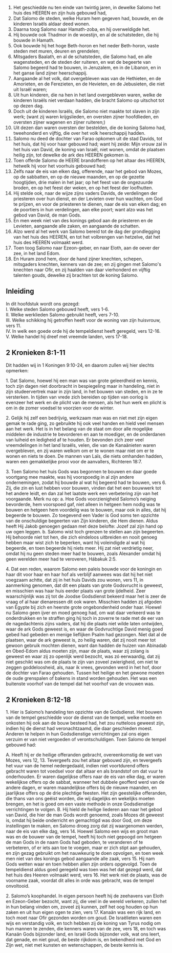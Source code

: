 1. Het geschiedde nu ten einde van twintig jaren, in dewelke Salomo het huis des HEEREN en zijn huis gebouwd had, 
2. Dat Salomo de steden, welke Huram hem gegeven had, bouwde, en de kinderen Israëls aldaar deed wonen. 
3. Daarna toog Salomo naar Hamath-zoba, en hij overweldigde het.
4. Hij bouwde ook Thadmor in de woestijn, en al de schatsteden, die hij bouwde in Hamath. 
5. Ook bouwde hij het hoge Beth-horon en het neder Beth-horon, vaste steden met muren, deuren en grendelen; 
6. Mitsgaders Baalath, en al de schatsteden, die Salomo had, en alle wagensteden, en de steden der ruiteren, en wat de begeerte van Salomo begeerd had te bouwen, in Jeruzalem, en in de Libanon, en in het ganse land zijner heerschappij. 
7. Aangaande al het volk, dat overgebleven was van de Hethieten, en de Amorieten, en de Ferezieten, en de Hevieten, en de Jebusieten, die niet uit Israël waren; 
8. Uit hun kinderen, die na hen in het land overgebleven waren, welke de kinderen Israëls niet verdaan hadden, die bracht Salomo op uitschot tot op dezen dag. 
9. Doch uit de kinderen Israëls, die Salomo niet maakte tot slaven in zijn werk; (want zij waren krijgslieden, en oversten zijner hoofdlieden, en oversten zijner wagenen en zijner ruiteren;) 
10. Uit dezen dan waren oversten der bestelden, die de koning Salomo had, tweehonderd en vijftig, die over het volk heerschappij hadden. 
11. Salomo nu deed de dochter van Farao opkomen uit de stad Davids, tot het huis, dat hij voor haar gebouwd had; want hij zeide: Mijn vrouw zal in het huis van David, de koning van Israël, niet wonen, omdat de plaatsen heilig zijn, tot dewelke de ark des HEEREN gekomen is. 
12. Toen offerde Salomo de HEERE brandofferen op het altaar des HEEREN, hetwelk hij voor het voorhuis gebouwd had; 
13. Zelfs naar de eis van elken dag, offerende, naar het gebod van Mozes, op de sabbatten, en op de nieuwe maanden, en op de gezette hoogtijden, drie malen in het jaar; op het feest van de ongezuurde broden, en op het feest der weken, en op het feest der loofhutten. 
14. Hij stelde ook, naar de wijze zijns vaders Davids, de verdelingen der priesteren over hun dienst, en der Levieten over hun wachten, om God te prijzen, en voor de priesteren te dienen, naar de eis van elken dag; en de poortiers in hun verdelingen, aan elke poort; want alzo was het gebod van David, de man Gods. 
15. En men week niet van des konings gebod aan de priesteren en de Levieten, aangaande alle zaken, en aangaande de schatten. 
16. Alzo werd al het werk van Salomo bereid tot de dag der grondlegging van het huis des HEEREN, en tot het volbrengen van hetzelve, dat het huis des HEEREN volmaakt werd. 
17. Toen toog Salomo naar Ezeon-geber, en naar Eloth, aan de oever der zee, in het land Edom. 
18. En Huram zond hem, door de hand zijner knechten, schepen, mitsgaders knechten, kenners van de zee; en zij gingen met Salomo's knechten naar Ofir, en zij haalden van daar vierhonderd en vijftig talenten gouds, dewelke zij brachten tot de koning Salomo. 

## Inleiding

In dit hoofdstuk wordt ons gezegd:  
I. Welke steden Salomo gebouwd heeft, vers 1-6.  
II. Welke werklieden Salomo gebruikt heeft, vers 7-10.  
III. Welke schikking hij getroffen heeft voor de woning van zijn huisvrouw, vers 11.  
IV. In welk een goede orde hij de tempeldienst heeft geregeld, vers 12-16.  
V. Welke handel hij dreef met vreemde landen, vers 17-18.  

## 2 Kronieken 8:1-11 

Dit hadden wij in 1 Koningen 9:10-24, en daarom zullen wij hier slechts opmerken: 

1\. Dat Salomo, hoewel hij een man was van grote geleerdheid en kennis, toch zijn dagen niet doorbracht in bespiegeling maar in handeling, niet in zijn studeervertrek maar in zijn land, in het bouwen van steden, en in ze te versterken. In tijden van vrede zich bereiden op tijden van oorlog is evenzeer het werk en de plicht van de mensen, als het hun werk en plicht is om in de zomer voedsel te voorzien voor de winter.

2\. Gelijk hij zelf een bedrijvig, werkzaam man was en niet met zijn eigen gemak te rade ging, zo gebruikte hij ook veel handen en hield veel mensen aan het werk. Het is in het belang van de staat om door alle mogelijke middelen de industrie te bevorderen en aan te moediger, en de onderdanen van luiheid en ledigheid af te houden. Er bevonden zich zeer veel vreemdelingen in het land Israëls, velen, die van de Kanaänieten waren overgebleven, en zij waren welkom om er te wonen maar niet om er te wonen en niets te doen. De mannen van Laïs, die niets omhanden hadden, waren een gemakkelijke prooi voor de aanvallers, Richteren 18:7.

3\. Toen Salomo het huis Gods was begonnen te bouwen en daar goede voortgang mee maakte, was hij voorspoedig in al zijn andere ondernemingen, zodat hij bouwde al wat hij begeerd had te bouwen, vers 6. Zij, die zin en lust hebben voor bouwen, vinden dat het een bouwwerk tot het andere leidt, en dan zal het laatste werk een verbetering zijn van het voorgaande. Merk nu op: 
a. Hoe Gods voorzienigheid Salomo’s neiging bevorderde, hem voorspoed gaf, niet alleen in hetgeen hem nodig was te bouwen en hetgeen hem voordelig was te bouwen, maar ook in alles, dat hij begeerde te bouwen. Zo toegevend een Vader is God soms ten opzichte van de onschuldige begeerten van Zijn kinderen, die Hem dienen. Aldus heeft Hij Jakob genoegen gedaan met deze belofte: Jozef zal zijn hand op uw ogen leggen.
b. Salomo wist toch grenzen te stellen aan zijn begeerten. Hij behoorde niet tot hen, die zich eindeloos uitbreiden en nooit genoeg hebben maar wist zich te beperken, want hij voleindigde al wat hij begeerde, en toen begeerde hij niets meer. Hij zat niet verdrietig neer, omdat hij nu geen steden meer had te bouwen, zoals Alexander omdat hij geen werelden meer had te veroveren, Hábakuk 2:5.

4\. Dat een reden, waarom Salomo een paleis bouwde voor de koningin en haar dit voor haar en haar hof als verblijf aanwees was dat hij het niet voegzaam achtte, dat zij in het huis Davids zou wonen, vers 11, in aanmerking genomen, dat dit een plaats van grote Godsvrucht is geweest, en misschien was haar huis eerder plaats van grote ijdelheid. Zeer waarschijnlijk was zij tot de Joodse Godsdienst bekeerd maar het is zeer de vraag of al haar dienaressen dit ook waren. Misschien hadden zij afgoden van Egypte bij zich en heerste grote ongebondenheid onder haar. Hoewel nu Salomo geen ijver en moed genoeg had, om wat daar verkeerd was te onderdrukken en te straffen ging hij toch in zoverre te rade met de eer van de nagedachtenis zijns vaders, dat hij die plaats niet wilde laten ontwijden, waar de ark Gods geweest is, en waar de Godvruchtige David menig goed gebed had gebeden en menige lieflijken Psalm had gezongen. 
Niet dat al de plaatsen, waar de ark geweest is, zo heilig waren, dat zij nooit meer tot gewoon gebruik mochten dienen, want dan hadden de huizen van Abinadab en Obed-Edom aldus moeten zijn, maar de plaats, waar zij zolang is geweest en waar zij zo openlijk werd bezocht, was zó eerwaardig, dat zij niet geschikt was om de plaats te zijn van zoveel zwierigheid, om niet te zeggen goddeloosheid, als, naar ik vrees, gevonden werd in het hof, door de dochter van Farao gehouden. Tussen het heilige en het gewone moeten de oude grenspalen of bakens in stand worden gehouden. Het was een buitenste voorhof van de tempel dat het voorhof van de vrouwen was. 

## 2 Kronieken 8:12-18

1\. Hier is Salomo’s handeling ten opzichte van de Godsdienst. Het bouwen van de tempel geschiedde voor de dienst van de tempel, welke moeite en onkosten hij ook aan de bouw besteed had, het zou nutteloos geweest zijn, indien hij de dienst had veronachtzaamd, die daar geschieden moest. Anderen te helpen in hun Godsdienstige verrichtingen zal ons eigen verzuim er van niet vergoeden of verontschuldigen. Toen Salomo de tempel gebouwd had: 

A. Heeft hij er de heilige offeranden gebracht, overeenkomstig de wet van Mozes, vers 12, 13. Tevergeefs zou het altaar gebouwd zijn, en tevergeefs het vuur van de hemel nedergedaald, indien niet voortdurend offers gebracht waren tot voedsel voor dat altaar en als brandstof om dat vuur te onderhouden. Er waren dagelijkse offers naar de eis van elke dag, er waren wekelijkse offers op de sabbat, wanneer het dubbele geofferd werd van de andere dagen, er waren maandelijkse offers bij de nieuwe maanden, en jaarlijkse offers op de drie plechtige feesten. Het zijn geestelijke offeranden, die thans van ons geëist worden, die wij dagelijks en wekelijks moeten brengen, en het is goed om een vaste methode in onze Godsdienstige verrichtingen te volgen.
B. Hij hield de heilige liederen aan naar het gebod van David, die hier de man Gods wordt genoemd, zoals Mozes dit geweest is, omdat hij beide onderricht en gemachtigd was door God, om deze instellingen te maken, en Salomo droeg zorg dat zij waargenomen werden, naar de eis van elke dag, vers 14. Hoewel Salomo een wijs en groot man was en de bouwer van de tempel, heeft hij toch niet gepoogd om hetgeen de man Gods in de naam Gods had geboden, te veranderen of te verbeteren, of er iets aan toe te voegen, maar er zich stipt aan gehouden, en zijn gezag gebruikt om het nauwkeurig te doen opvolgen, en toen week men niet van des konings gebod aangaande alle zaak, vers 15. Hij nam Gods wetten waar en toen hebben allen zijn orders opgevolgd. Toen de tempeldienst aldus goed geregeld was toen was het dat gezegd werd, dat het huis des Heeren volmaakt werd, vers 16. Het werk niet de plaats, was de voorname zaak, voordat dit alles in orde was gebracht, was de tempel onvoltooid.

2\. Salomo’s koophandel. In eigen persoon heeft hij de zeehavens van Eloth en Ezeon-Geber bezocht, want zij, die veel in de wereld verkeren, zullen het in hun belang vinden om, zoveel zij kunnen, zelf het oog houden op hun zaken en uit hun eigen ogen te zien, vers 17. Kanaän was een rijk land, en toch moet naar Ofir gezonden worden om goud. De Israëlieten waren een wijs en verstandig volk, en toch hebben zij de koning van Tyrus nodig om hun mannen te zenden, die kenners waren van de zee, vers 18, en toch was Kanaän Gods bijzonder land, en Israël Gods bijzonder volk, wat ons leert, dat genade, en niet goud, de beste rijkdom is, en bekendheid met God en Zijn wet, niet met kunsten en wetenschappen, de beste kennis is. 

